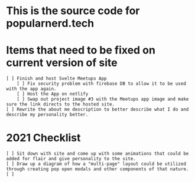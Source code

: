 # This is the source code for popularnerd.tech

# Items that need to be fixed on current version of site

    [ ] Finish and host Svelte Meetups App
        [ ] Fix security problem with firebase DB to allow it to be used with the app again.
        [ ] Host the App on netlify
        [ ] Swap out project image #3 with the Meetups app image and make sure the link directs to the hosted site.
    [ ] Rewrite the about me description to better describe what I do and describe my personality better.

# 2021 Checklist

    [ ] Sit down with site and come up with some animations that could be added for flair and give personality to the site.
    [ ] Draw up a diagram of how a "multi-page" layout could be utilized through creating pop open modals and other components of that nature.
    [ ]
